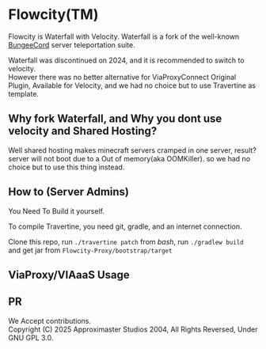 Flowcity(TM)
=========

Flowcity is Waterfall with Velocity. Waterfall is a fork of the well-known [BungeeCord](https://github.com/SpigotMC/BungeeCord) server teleportation suite.

Waterfall was discontinued on 2024, and it is recommended to switch to velocity.\
However there was no better alternative for ViaProxyConnect Original Plugin, Available for Velocity, and we had no choice but to use Travertine as template.

## Why fork Waterfall, and Why you dont use velocity and Shared Hosting?

Well shared hosting makes minecraft servers cramped in one server, result? server will not boot due to a Out of memory(aka OOMKiller). so we had no choice but to use this thing instead.


## How to (Server Admins)

You Need To Build it yourself.

To compile Travertine, you need git, gradle, and an internet connection.

Clone this repo, run `./travertine patch` from *bash*, run `./gradlew build` and get jar from `Flowcity-Proxy/bootstrap/target`

## ViaProxy/VIAaaS Usage


## PR
We Accept contributions.\
Copyright (C) 2025 Approximaster Studios 2004, All Rights Reversed, Under GNU GPL 3.0.
